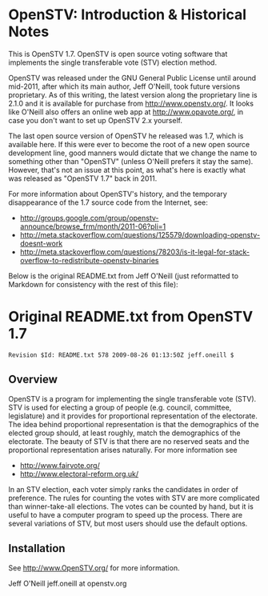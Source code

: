OpenSTV: Introduction & Historical Notes
========================================

This is OpenSTV 1.7.  OpenSTV is open source voting software that implements the single transferable vote (STV) election method.

OpenSTV was released under the GNU General Public License until around mid-2011, after which its main author, Jeff O'Neill, took future versions proprietary.  As of this writing, the latest version along the proprietary line is 2.1.0 and it is available for purchase from http://www.openstv.org/.  It looks like O'Neill also offers an online web app at http://www.opavote.org/, in case you don't want to set up OpenSTV 2.x yourself.

The last open source version of OpenSTV he released was 1.7, which is available here.  If this were ever to become the root of a new open source development line, good manners would dictate that we change the name to something other than "OpenSTV" (unless O'Neill prefers it stay the same).  However, that's not an issue at this point, as what's here is exactly what was released as "OpenSTV 1.7" back in 2011.

For more information about OpenSTV's history, and the temporary disappearance of the 1.7 source code from the Internet, see:

  * http://groups.google.com/group/openstv-announce/browse_frm/month/2011-06?pli=1
  * http://meta.stackoverflow.com/questions/125579/downloading-openstv-doesnt-work
  * http://meta.stackoverflow.com/questions/78203/is-it-legal-for-stack-overflow-to-redistribute-openstv-binaries

Below is the original README.txt from Jeff O'Neill (just reformatted to Markdown for consistency with the rest of this file):

Original README.txt from OpenSTV 1.7
====================================

`Revision $Id: README.txt 578 2009-08-26 01:13:50Z jeff.oneill $`

Overview
--------

OpenSTV is a program for implementing the single transferable vote (STV).  STV is used for electing a group of people (e.g. council, committee, legislature) and it provides for proportional representation of the electorate.  The idea behind proportional representation is that the demographics of the elected group should, at least roughly, match the demographics of the electorate.  The beauty of STV is that there are no reserved seats and the proportional representation arises naturally.  For more information see

  * http://www.fairvote.org/
  * http://www.electoral-reform.org.uk/

In an STV election, each voter simply ranks the candidates in order of preference.  The rules for counting the votes with STV are more complicated than winner-take-all elections.  The votes can be counted by hand, but it is useful to have a computer program to speed up the process.  There are several variations of STV, but most users should use the default options.

Installation
------------

See http://www.OpenSTV.org/ for more information.

Jeff O'Neill
jeff.oneill at openstv.org
